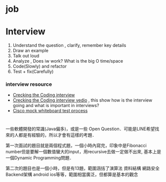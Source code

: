 # job

# Interview

1. Understand the question , clarify, remember key details
2. Draw an example
3. Talk out loud
4. Analyze , Does iw work? What is the big O time/space
5. Code(Slowly) and refactor
6. Test + fix(Carefully)




### interview resource
- [Crecking the Coding interview](http://www.eenadupratibha.net/Engineering-Colleges/Engineering-Jobs/Documents/crackingthecodinginterview.pdf)
- [Crecking the Coding interview vedio](https://www.youtube.com/watch?v=Eg5-tdAwclo) , this show how is the interview going and what is important in interviews?
- [Cisco mock whiteboard test process](https://www.youtube.com/watch?v=tJ01XU_A1tU)



#








一些軟體開發的常識(Java偏多)，或是一些 Open Question．可能是LINE希望找來的人都是有經驗的，所以才會有這樣的考題．

第一次面試的題目就是兩個程式題，一個小時內寫完，印象中是Fibonacci number但是要解一個數值蠻大的input，用recursive去做一定做不出來,  基本上是一個Dynamic Programming問題．

第二次的題目也是一個小時，但是有13題，範圍涵括了演算法 資料結構 網路安全 Backend架構 android ios等等，範圍相當廣泛，但都算是基本的觀念 
